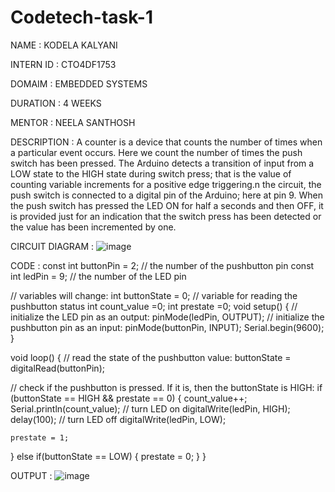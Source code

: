 # Codetech-task-1

NAME : KODELA KALYANI

INTERN ID : CTO4DF1753

DOMAIM : EMBEDDED SYSTEMS

DURATION : 4 WEEKS

MENTOR : NEELA SANTHOSH

DESCRIPTION : A counter is a device that counts the number of times when a particular event occurs.
Here we count the number of times the push switch has been pressed. The Arduino detects a transition of input from a LOW state to the HIGH state during switch press; that is the value of counting variable increments for a positive edge triggering.n the circuit, the push switch is connected to a digital pin of the Arduino; here at pin 9. When the push switch has pressed the LED ON for half a seconds and then OFF, it is provided just for an indication that the switch press has been detected or the value has been incremented by one.

CIRCUIT DIAGRAM : 
![image](https://github.com/user-attachments/assets/e9159388-7393-428a-9111-f69a7bf24558)

CODE :
const int buttonPin = 2;     // the number of the pushbutton pin
const int ledPin =  9;      // the number of the LED pin

// variables will change:
int buttonState = 0;         // variable for reading the pushbutton status
int count_value =0;
int prestate =0;
void setup() {
  // initialize the LED pin as an output:
  pinMode(ledPin, OUTPUT);
  // initialize the pushbutton pin as an input:
  pinMode(buttonPin, INPUT);
  Serial.begin(9600);
}

void loop() {
  // read the state of the pushbutton value:
  buttonState = digitalRead(buttonPin);

  // check if the pushbutton is pressed. If it is, then the buttonState is HIGH:
  if (buttonState == HIGH && prestate == 0) {
    count_value++;
    Serial.println(count_value);
    // turn LED on
    digitalWrite(ledPin, HIGH);
    delay(100);
    // turn LED off
    digitalWrite(ledPin, LOW);

    prestate = 1;
  } else if(buttonState == LOW) {
    prestate = 0;
  }
}

OUTPUT :
![image](https://github.com/user-attachments/assets/56d6ce84-c02e-473c-98a4-34324921469f)

